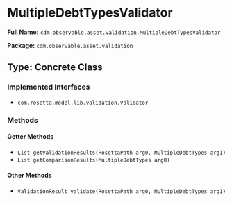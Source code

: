 # MultipleDebtTypesValidator

**Full Name:** `cdm.observable.asset.validation.MultipleDebtTypesValidator`

**Package:** `cdm.observable.asset.validation`

## Type: Concrete Class

### Implemented Interfaces

- `com.rosetta.model.lib.validation.Validator`

### Methods

#### Getter Methods

- `List getValidationResults(RosettaPath arg0, MultipleDebtTypes arg1)`
- `List getComparisonResults(MultipleDebtTypes arg0)`

#### Other Methods

- `ValidationResult validate(RosettaPath arg0, MultipleDebtTypes arg1)`

